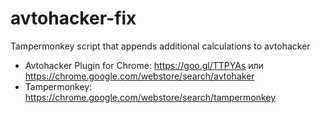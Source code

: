 # avtohacker-fix
Tampermonkey script that appends additional calculations to avtohacker

- Avtohacker Plugin for Chrome: https://goo.gl/TTPYAs или https://chrome.google.com/webstore/search/avtohaker
- Tampermonkey: https://chrome.google.com/webstore/search/tampermonkey
